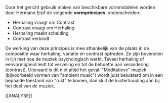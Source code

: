 Door het gericht gebruik maken van beschikbare vormmiddelen worden door Hermann Erpf de volgende **vormprincipes**  onderscheiden:

- Herhaling vraagt om Contrast
- Contrast vraagt om Herhaling
- Herhaling maakt scheiding
- Contrast verbindt

De werking van deze principes is mee afhankelijk van de plaats in de compositie waar herhaling, variatie en contrast optreden. Ze zijn bovendien in lijn met hoe de muziek psychologisch werkt. Teveel herhaling of eenvormigheid leidt tot verveling en tot de behoefte aan verandering (contrast). Uiteraard is dit niet altijd het geval. "Meditatieve" muziek (bijvoorbeeld vormen van "ambient music") wordt juist beluisterd om in een bepaalde toestand van "rust" te komen, dan sluit de luisterhouding aan bij het doel van de muziek.

[[ANALYSE]]